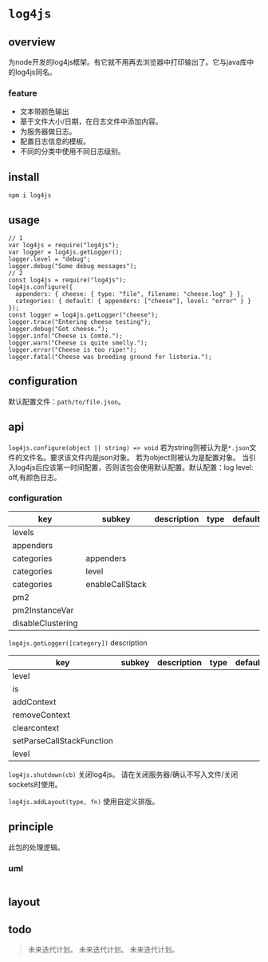 # `log4js`

## overview
为node开发的log4js框架。有它就不用再去浏览器中打印输出了。它与java库中的log4js同名。

### feature

- 文本带颜色输出
- 基于文件大小/日期，在日志文件中添加内容。
- 为服务器做日志。
- 配置日志信息的模板。
- 不同的分类中使用不同日志级别。

## install
`npm i log4js`

## usage

```
// 1
var log4js = require("log4js");
var logger = log4js.getLogger();
logger.level = "debug";
logger.debug("Some debug messages");
// 2
const log4js = require("log4js");
log4js.configure({
  appenders: { cheese: { type: "file", filename: "cheese.log" } },
  categories: { default: { appenders: ["cheese"], level: "error" } }
}); 
const logger = log4js.getLogger("cheese");
logger.trace("Entering cheese testing");
logger.debug("Got cheese.");
logger.info("Cheese is Comté.");
logger.warn("Cheese is quite smelly.");
logger.error("Cheese is too ripe!");
logger.fatal("Cheese was breeding ground for listeria.");
```

## configuration
默认配置文件：`path/to/file.json`。

## api
`log4js.configure(object || string) => void`
若为string则被认为是`*.json`文件的文件名。要求该文件内是json对象。
若为object则被认为是配置对象。
当引入log4js后应该第一时间配置，否则该包会使用默认配置。默认配置：log level: off,有颜色日志。

### configuration
|key|subkey|description|type|default|enum|||
|-|-|-|-|-|-|-|-|
|levels||||||||
|appenders||||||||
|categories|appenders|||||||
|categories|level|||||||
|categories|enableCallStack|||||||
|pm2||||||||
|pm2InstanceVar||||||||
|disableClustering||||||||

`log4js.getLogger([category])`
description

|key|subkey|description|type|default|enum|||
|-|-|-|-|-|-|-|-|
|level||||||||
|is||||||||
|addContext||||||||
|removeContext||||||||
|clearcontext||||||||
|setParseCallStackFunction||||||||
|level||||||||

`log4js.shutdown(cb)`
关闭log4js。
请在关闭服务器/确认不写入文件/关闭sockets时使用。

`log4js.addLayout(type, fn)`
使用自定义排版。

## principle
此包的处理逻辑。

### uml
```
```

## layout


## todo
> 未来迭代计划。
> 未来迭代计划。
> 未来迭代计划。